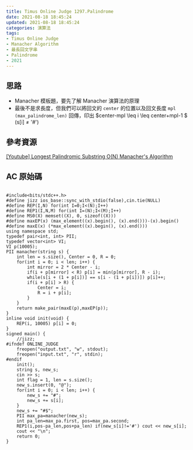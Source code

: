 ```yaml
---
title: Timus Online Judge 1297.Palindrome
date: 2021-08-18 18:45:24
updated: 2021-08-18 18:45:24
categories: 演算法
tags: 
- Timus Online Judge
- Manacher Algorithm
- 最長回文字串
- Palindrome
- 2021
---
```


## 思路
* Manacher 模板題，要先了解 Manacher 演算法的原理
* 最後不是求長度，但我們可以將回文的 `center` 的位置以及回文長度 `mpl (max_palindrome_len)` 回傳，印出 $center-mpl \leq i \leq center+mpl-1 $  (s[i] $\neq$ '#')

## 參考資源
[[Youtube] Longest Palindromic Substring O(N) Manacher's Algorithm](https://www.youtube.com/watch?v=nbTSfrEfo6M&ab_channel=IDeserve)

## AC 原始碼
```cpp=

#include<bits/stdc++.h>
#define jizz ios_base::sync_with_stdio(false),cin.tie(NULL)
#define REP(I,N) for(int I=0;I<(N);I++)
#define REP1(I,N,M) for(int I=(N);I<(M);I++)
#define MS0(X) memset((X), 0, sizeof((X)))
#define maxEP(x) (max_element((x).begin(), (x).end()))-(x).begin()
#define maxE(x) (*max_element((x).begin(), (x).end()))
using namespace std;
typedef pair<int, int> PII;
typedef vector<int> VI;
VI p(10005);
PII manacher(string s) {
    int len = s.size(), Center = 0, R = 0;
    for(int i = 0; i < len; i++) {
        int mirror = 2 * Center - i;
        if(i + p[mirror] < R) p[i] = min(p[mirror], R - i);
        while(s[i + (1 + p[i])] == s[i - (1 + p[i])]) p[i]++;
        if(i + p[i] > R) {
            Center = i;
            R = i + p[i];
        }
    }
    return make_pair(maxE(p),maxEP(p));
}
inline void init(void) {
    REP(i, 10005) p[i] = 0;
}
signed main() {
    //jizz;
#ifndef ONLINE_JUDGE
    freopen("output.txt", "w", stdout);
    freopen("input.txt", "r", stdin);
#endif
    init();
    string s, new_s;
    cin >> s;
    int flag = 1, len = s.size();
    new_s.insert(0, "@");
    for(int i = 0; i < len; i++) {
        new_s += "#";
        new_s += s[i];
    }
    new_s += "#$";
    PII max_pa=manacher(new_s);
    int pa_len=max_pa.first, pos=max_pa.second;
    REP1(i,pos-pa_len,pos+pa_len) if(new_s[i]!='#') cout << new_s[i];
    cout << "\n";
    return 0;
}
```
